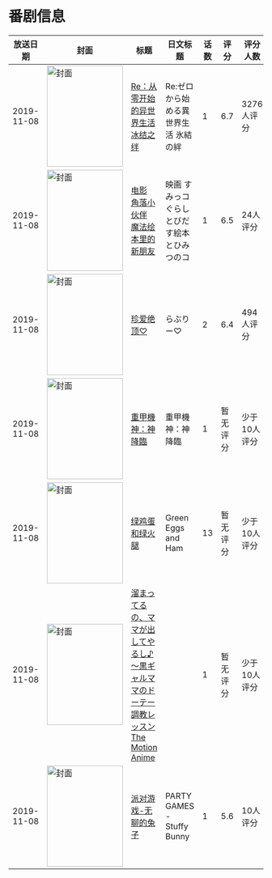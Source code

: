 # 番剧信息

|放送日期|封面|标题|日文标题|话数|评分|评分人数|
|---|---|---|---|---|---|---|
|2019-11-08|<img src="//lain.bgm.tv/pic/cover/c/29/f6/261805_0XD0Z.jpg" alt="封面" style="width:150px;height:200px;object-fit:cover;">|[Re：从零开始的异世界生活 冰结之绊](https://bangumi.tv/subject/261805)|Re:ゼロから始める異世界生活 氷結の絆|1|6.7|3276人评分|
|2019-11-08|<img src="//lain.bgm.tv/pic/cover/c/d4/b7/274243_136M3.jpg" alt="封面" style="width:150px;height:200px;object-fit:cover;">|[电影 角落小伙伴 魔法绘本里的新朋友](https://bangumi.tv/subject/274243)|映画 すみっコぐらし とびだす絵本とひみつのコ|1|6.5|24人评分|
|2019-11-08|<img src="/img/no_icon_subject.png" alt="封面" style="width:150px;height:200px;object-fit:cover;">|[珍爱绝顶♡](https://bangumi.tv/subject/288025)|らぶりー♡|2|6.4|494人评分|
|2019-11-08|<img src="//lain.bgm.tv/pic/cover/c/27/a7/294299_et3qE.jpg" alt="封面" style="width:150px;height:200px;object-fit:cover;">|[重甲機神：神降臨](https://bangumi.tv/subject/294299)|重甲機神：神降臨|1|暂无评分|少于10人评分|
|2019-11-08|<img src="//lain.bgm.tv/pic/cover/c/a5/bf/299935_5O7Du.jpg" alt="封面" style="width:150px;height:200px;object-fit:cover;">|[绿鸡蛋和绿火腿](https://bangumi.tv/subject/299935)|Green Eggs and Ham|13|暂无评分|少于10人评分|
|2019-11-08|<img src="/img/no_icon_subject.png" alt="封面" style="width:150px;height:200px;object-fit:cover;">|[溜まってるの、ママが出してやるし♪～黒ギャルママのドーテー調教レッスン The Motion Anime](https://bangumi.tv/subject/304178)||1|暂无评分|少于10人评分|
|2019-11-08|<img src="/img/no_icon_subject.png" alt="封面" style="width:150px;height:200px;object-fit:cover;">|[派对游戏-无聊的兔子](https://bangumi.tv/subject/409081)|PARTY GAMES - Stuffy Bunny|1|5.6|10人评分|
